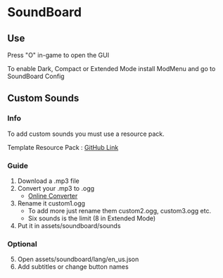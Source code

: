 # SoundBoard

## Use
Press "O" in-game to open the GUI

To enable Dark, Compact or Extended Mode install ModMenu and go to SoundBoard Config
## Custom Sounds
### Info
To add custom sounds you must use a resource pack.

Template Resource Pack : [GitHub Link](https://github.com/TheOnlySD12/SoundBoard/tree/master/SoundBoard%20Resource%20Pack)
### Guide
1. Download a .mp3 file
2. Convert your .mp3 to .ogg
    - [Online Converter](https://convertio.co/mp3-ogg/)
3. Rename it custom1.ogg
    - To add more just rename them custom2.ogg, custom3.ogg etc.
    - Six sounds is the limit (8 in Extended Mode)
4. Put it in assets/soundboard/sounds
### Optional
5. Open assets/soundboard/lang/en_us.json
6. Add subtitles or change button names